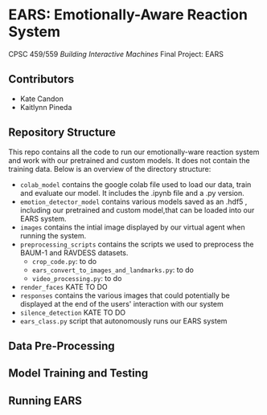 # EARS: Emotionally-Aware Reaction System

CPSC 459/559 *Building Interactive Machines* Final Project: EARS

## Contributors
- Kate Candon
- Kaitlynn Pineda

## Repository Structure

This repo contains all the code to run our emotionally-ware reaction system and work with our pretrained and custom models. It does not contain the training data. Below is an overview of the directory structure: 

* ``colab_model`` contains the google colab file used to load our data, train and evaluate our model. It includes the .ipynb file and a .py version. 
* ``emotion_detector_model`` contains various models saved as an .hdf5 , including our pretrained and custom model,that can be loaded into our EARS system.
* ``images`` contains the intial image displayed by our virtual agent when running the system. 
* ``preprocessing_scripts`` contains the scripts we used to preprocess the BAUM-1 and RAVDESS datasets.  
    * ``crop_code.py``: to do
    * ``ears_convert_to_images_and_landmarks.py``: to do    
    * ``video_processing.py``: to do
* ``render_faces`` KATE TO DO
* ``responses`` contains the various images that could potentially be displayed at the end of the users' interaction with our system
* ``silence_detection`` KATE TO DO
* ``ears_class.py`` script that autonomously runs our EARS system

## Data Pre-Processing

## Model Training and Testing

## Running EARS





